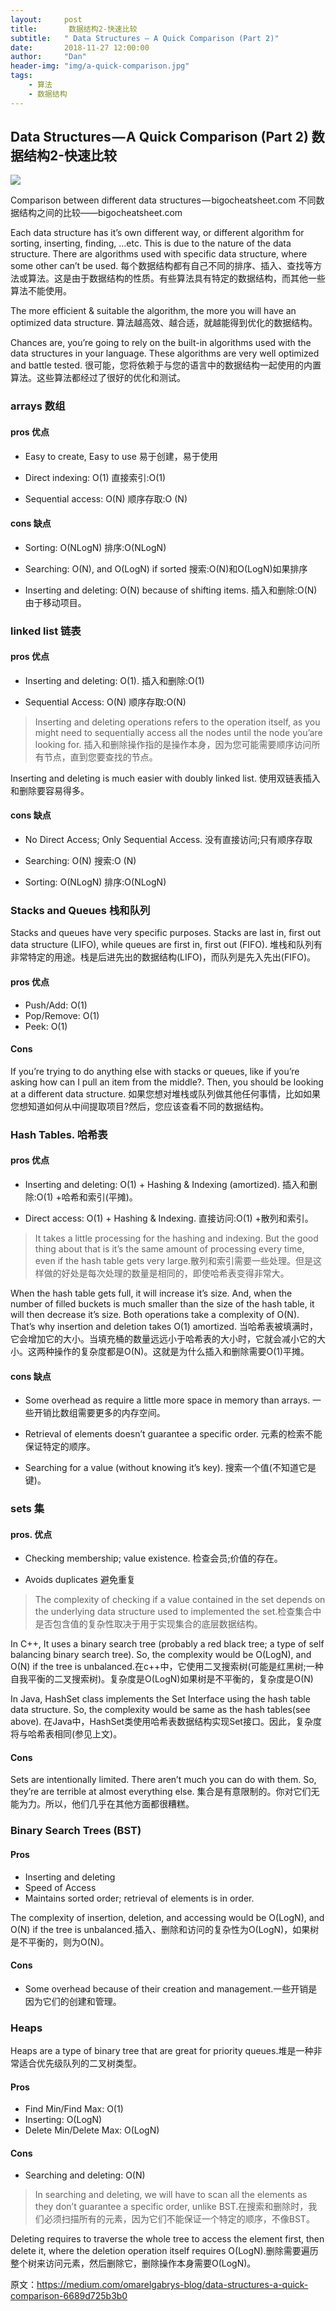 ```yaml
---
layout:     post
title:       数据结构2-快速比较
subtitle:   " Data Structures — A Quick Comparison (Part 2)"
date:       2018-11-27 12:00:00
author:     "Dan"
header-img: "img/a-quick-comparison.jpg"
tags:
    - 算法
    - 数据结构
---
```




## Data Structures — A Quick Comparison (Part 2)  数据结构2-快速比较

![](/img/15432264488137.jpg)

Comparison between different data structures — bigocheatsheet.com
不同数据结构之间的比较——bigocheatsheet.com

Each data structure has it’s own different way, or different algorithm for sorting, inserting, finding, …etc. This is due to the nature of the data structure. There are algorithms used with specific data structure, where some other can’t be used.
每个数据结构都有自己不同的排序、插入、查找等方法或算法。这是由于数据结构的性质。有些算法具有特定的数据结构，而其他一些算法不能使用。

The more efficient & suitable the algorithm, the more you will have an optimized data structure.
算法越高效、越合适，就越能得到优化的数据结构。

Chances are, you’re going to rely on the built-in algorithms used with the data structures in your language. These algorithms are very well optimized and battle tested.
很可能，您将依赖于与您的语言中的数据结构一起使用的内置算法。这些算法都经过了很好的优化和测试。

### arrays 数组

#### pros 优点

* Easy to create, Easy to use 易于创建，易于使用

* Direct indexing: O(1)  直接索引:O(1)

* Sequential access: O(N)  顺序存取:O (N)

#### cons 缺点

* Sorting: O(NLogN) 排序:O(NLogN)

* Searching: O(N), and O(LogN) if sorted 搜索:O(N)和O(LogN)如果排序

* Inserting and deleting: O(N) because of shifting items.  插入和删除:O(N)由于移动项目。

### linked list 链表

#### pros 优点

* Inserting and deleting: O(1). 插入和删除:O(1)

* Sequential Access: O(N)  顺序存取:O(N)


> Inserting and deleting operations refers to the operation itself, as you might need to sequentially access all the nodes until the node you’are looking for. 插入和删除操作指的是操作本身，因为您可能需要顺序访问所有节点，直到您要查找的节点。
> 
  Inserting and deleting is much easier with doubly linked list. 使用双链表插入和删除要容易得多。

#### cons 缺点

* No Direct Access; Only Sequential Access. 没有直接访问;只有顺序存取

* Searching: O(N) 搜索:O (N)

* Sorting: O(NLogN) 排序:O(NLogN)

### Stacks and Queues 栈和队列

Stacks and queues have very specific purposes. Stacks are last in, first out data structure (LIFO), while queues are first in, first out (FIFO).
堆栈和队列有非常特定的用途。栈是后进先出的数据结构(LIFO)，而队列是先入先出(FIFO)。

#### pros 优点

* Push/Add: O(1)
* Pop/Remove: O(1)
* Peek: O(1)

#### Cons
If you’re trying to do anything else with stacks or queues, like if you’re asking how can I pull an item from the middle?. Then, you should be looking at a different data structure.
如果您想对堆栈或队列做其他任何事情，比如如果您想知道如何从中间提取项目?然后，您应该查看不同的数据结构。

### Hash Tables. 哈希表

#### pros 优点

* Inserting and deleting: O(1) + Hashing & Indexing (amortized). 插入和删除:O(1) +哈希和索引(平摊)。

* Direct access: O(1) + Hashing & Indexing.   直接访问:O(1) +散列和索引。

> It takes a little processing for the hashing and indexing. But the good thing about that is it’s the same amount of processing every time, even if the hash table gets very large.散列和索引需要一些处理。但是这样做的好处是每次处理的数量是相同的，即使哈希表变得非常大。
> 
When the hash table gets full, it will increase it’s size. And, when the number of filled buckets is much smaller than the size of the hash table, it will then decrease it’s size. Both operations take a complexity of O(N). That’s why insertion and deletion takes O(1) amortized.
当哈希表被填满时，它会增加它的大小。当填充桶的数量远远小于哈希表的大小时，它就会减小它的大小。这两种操作的复杂度都是O(N)。这就是为什么插入和删除需要O(1)平摊。

#### cons  缺点

* Some overhead as require a little more space in memory than arrays. 一些开销比数组需要更多的内存空间。

* Retrieval of elements doesn’t guarantee a specific order. 元素的检索不能保证特定的顺序。

* Searching for a value (without knowing it’s key). 搜索一个值(不知道它是键)。

### sets 集

#### pros. 优点

* Checking membership; value existence. 检查会员;价值的存在。

* Avoids duplicates 避免重复

> The complexity of checking if a value contained in the set depends on the underlying data structure used to implemented the set.检查集合中是否包含值的复杂性取决于用于实现集合的底层数据结构。
> 
In C++, It uses a binary search tree (probably a red black tree; a type of self balancing binary search tree). So, the complexity would be O(LogN), and O(N) if the tree is unbalanced.在c++中，它使用二叉搜索树(可能是红黑树;一种自我平衡的二叉搜索树)。复杂度是O(LogN)如果树是不平衡的，复杂度是O(N)
>
In Java, HashSet class implements the Set Interface using the hash table data structure. So, the complexity would be same as the hash tables(see above).
在Java中，HashSet类使用哈希表数据结构实现Set接口。因此，复杂度将与哈希表相同(参见上文)。


#### Cons
Sets are intentionally limited. There aren’t much you can do with them. So, they’re are terrible at almost everything else.
集合是有意限制的。你对它们无能为力。所以，他们几乎在其他方面都很糟糕。

### Binary Search Trees (BST)
#### Pros

* Inserting and deleting
* Speed of Access
* Maintains sorted order; retrieval of elements is in order.

>
The complexity of insertion, deletion, and accessing would be O(LogN), and O(N) if the tree is unbalanced.插入、删除和访问的复杂性为O(LogN)，如果树是不平衡的，则为O(N)。

#### Cons
* Some overhead because of their creation and management.一些开销是因为它们的创建和管理。

### Heaps
Heaps are a type of binary tree that are great for priority queues.堆是一种非常适合优先级队列的二叉树类型。

#### Pros
* Find Min/Find Max: O(1)
* Inserting: O(LogN)
* Delete Min/Delete Max: O(LogN)

#### Cons
* Searching and deleting: O(N)

>In searching and deleting, we will have to scan all the elements as they don’t guarantee a specific order, unlike BST.在搜索和删除时，我们必须扫描所有的元素，因为它们不能保证一个特定的顺序，不像BST。
>
Deleting requires to traverse the whole tree to access the element first, then delete it, where the deletion operation itself requires O(LogN).删除需要遍历整个树来访问元素，然后删除它，删除操作本身需要O(LogN)。





原文：https://medium.com/omarelgabrys-blog/data-structures-a-quick-comparison-6689d725b3b0

